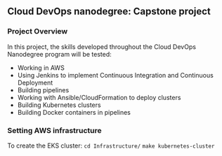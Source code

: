 ## Cloud DevOps nanodegree: Capstone project
### Project Overview
In this project, the skills developed throughout the Cloud DevOps Nanodegree program will be tested:

* Working in AWS
* Using Jenkins to implement Continuous Integration and Continuous  Deployment
* Building pipelines
* Working with Ansible/CloudFormation to deploy clusters
* Building Kubernetes clusters
* Building Docker containers in pipelines

### Setting AWS infrastructure
To create the EKS cluster:
`cd Infrastructure/`
`make kubernetes-cluster`
